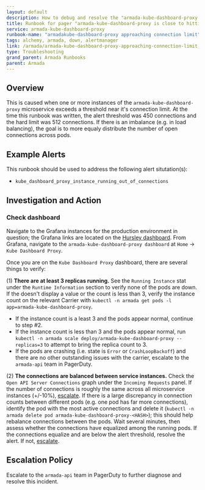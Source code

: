 ```yaml
---
layout: default
description: How to debug and resolve the "armada-kube-dashboard-proxy is close to hitting connection limits in one or more instances" pager
title: Runbook for pager "armada-kube-dashboard-proxy is close to hitting connection limits in one or more instances"
service: armada-kube-dashboard-proxy
runbook-name: "armadakube-dashboard-proxy approaching connection limit"
tags: alchemy, armada, down, alertmanager
link: /armada/armada-kube-dashboard-proxy-approaching-connection-limit.html
type: Troubleshooting
grand_parent: Armada Runbooks
parent: Armada
---
```


## Overview

This is caused when one or more instances of the `armada-kube-dashboard-proxy` microservice exceeds a threshold near it's connection limit.  At the time this runbook was written, the alert threshold was 450 connections and the hard limit was 512 connections.  If there is an imbalance (e.g. in load balancing), the goal is to more equaly distribute the number of open connections across pods.

## Example Alerts

This runbook should be used to address the following alert situtation(s):
- `kube_dashboard_proxy_instance_running_out_of_connections`

## Investigation and Action

### Check dashboard

Navigate to the Grafana instances for the production environment in question; the Grafana links are located on the [Hursley dashboard](https://alchemy-dashboard.containers.cloud.ibm.com/carrier).  From Grafana, navigate to the `armada-kube-dashboard-proxy dashboard` at `Home` -> `Kube Dashboard Proxy`.

Once you are on the `Kube Dashboard Proxy` dashboard, there are several things to verify:

(1) **There are at least 3 replicas running.**  See the `Running Instance` stat under the `Runtime Information` section to verify none of the pods are down.  If the doesn't display a value or the count is less than 3, verify the instance count on the relevant Carrier with `kubectl -n armada get pods -l app=armada-kube-dashboard-proxy`.
  - If the instance count is a least 3  and the pods appear normal, continue to step #2.
  - If the instance count is less than 3 and the pods appear normal, run `kubectl -n armada scale deploy/armada-kube-dashboard-proxy --replicas=3` to attempt to bring the replica count to 3.
  - If the pods are crashing (i.e. state is `Error` or `CrashLoopBackoff`) and there are no other outstanding issues with the carrier, escalate to the `armada-api` team in PagerDuty.

(2) **The connections are balanced between service instances.** Check the `Open API Server Connections` graph under the `Incoming Requests` panel.  If the number of connections is roughly the same across all microservice instances (+/-10%), [escalate](#escalation-policy).  If there is a large discrepancy in connection counts between different pods (e.g. one pod has far more connections), identify the pod with the most active connections and delete it (`kubectl -n armada delete pod armada-kube-dashboard-proxy-<HASH>`); this should help rebalance connections between the pods.  Wait several minutes, then assess whether the connections have equalized among the running pods.  If the connections equalize and are below the alert threshold, resolve the alert.  If not, [escalate](#escalation-policy).


## Escalation Policy

Escalate to the `armada-api` team in PagerDuty to further diagnose and resolve this incident.
